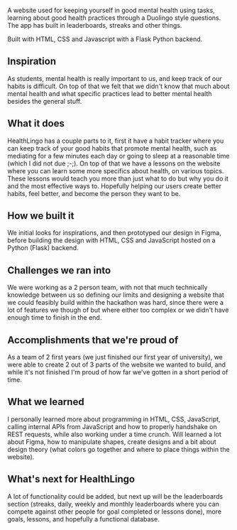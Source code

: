 A website used for keeping yourself in good mental health using tasks, learning about good health practices through a Duolingo style questions. The app has built in leaderboards, streaks and other things.

Built with HTML, CSS and Javascript with a Flask Python backend.



## Inspiration
As students, mental health is really important to us, and keep track of our habits is difficult. On top of that we felt that we didn't know that much about mental health and what specific practices lead to better mental health besides the general stuff.

## What it does
HealthLingo has a couple parts to it, first it have a habit tracker where you can keep track of your good habits that promote mental health, such as mediating for a few minutes each day or going to sleep at a reasonable time (which I did not due ;-;). On top of that we have a lessons on the website where you can learn some more specifics about health, on various topics. These lessons would teach you more than just what to do but why you do it and the most effective ways to. Hopefully helping our users create better habits, feel better, and become the person they want to be.

## How we built it
We initial looks for inspirations, and then prototyped our design in Figma, before building the design with HTML, CSS and JavaScript hosted on a Python (Flask) backend. 

## Challenges we ran into
We were working as a 2 person team, with not that much technically knowledge between us so defining our limits and designing a website that we could feasibly build within the hackathon was hard, since there were a lot of features we though of but where either too complex or we didn't have enough time to finish in the end. 

## Accomplishments that we're proud of
As a team of 2 first years (we just finished our first year of university), we were able to create 2 out of 3 parts of the website we wanted to build, and while it's not finished I'm proud of how far we've gotten in a short period of time.

## What we learned
I personally learned more about programming in HTML, CSS, JavaScript, calling internal APIs from JavaScript and how to properly handshake on REST requests, while also working under a time crunch. Will learned a lot about Figma, how to manipulate shapes, create designs and a bit about design theory (what colors go together and where to place things within the website).

## What's next for HealthLingo
A lot of functionality could be added, but next up will be the leaderboards section (streaks, daily, weekly and monthly leaderboards where you can compete against other people for goal completed or lessons done), more goals, lessons, and hopefully a functional database.
